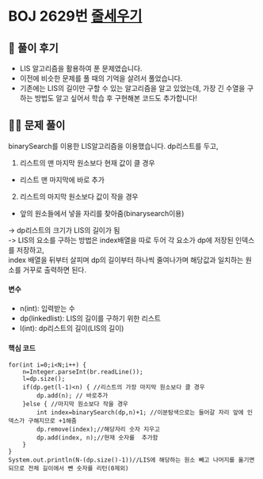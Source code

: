 # BOJ 2629번 [줄세우기](https://www.acmicpc.net/problem/2631)

## 🌈 풀이 후기
- LIS 알고리즘을 활용하여 푼 문제였습니다.
- 이전에 비슷한 문제를 풀 때의 기억을 살려서 풀었습니다.
- 기존에는 LIS의 길이만 구할 수 있는 알고리즘을 알고 있었는데, 가장 긴 수열을 구하는 방법도 알고 싶어서
  학습 후 구현해본 코드도 추가합니다!
## 👩‍🏫 문제 풀이
binarySearch를 이용한 LIS알고리즘을 이용했습니다.
dp리스트를 두고,
 1. 리스트의 맨 마지막 원소보다 현재 값이 클 경우
  - 리스트 맨 마지막에 바로 추가
 2. 리스트의 마지막 원소보다 값이 작을 경우
  - 앞의 원소들에서 넣을 자리를 찾아줌(binarysearch이용)

-> dp리스트의 크기가 LIS의 길이가 됨<br>
-> LIS의 요소를 구하는 방법은 index배열을 따로 두어 각 요소가 dp에 저장된 인덱스를 저장하고,<br>
index 배열을 뒤부터 살피며 dp의 길이부터 하나씩 줄여나가며 해당값과 일치하는 원소를 거꾸로 출력하면 된다.


 #### 변수
- n(int): 입력받는 수
- dp(linkedlist): LIS의 길이를 구하기 위한 리스트
- l(int): dp리스트의 길이(LIS의 길이)
 #### 핵심 코드

```
for(int i=0;i<N;i++) {
    n=Integer.parseInt(br.readLine());
    l=dp.size();
    if(dp.get(l-1)<n) { //리스트의 가장 마지막 원소보다 클 경우
        dp.add(n); // 바로추가
    }else { //마지막 원소보다 작을 경우
        int index=binarySearch(dp,n)+1; //이분탐색으로는 들어갈 자리 앞에 인덱스가 구해지므로 +1해줌
        dp.remove(index);//해당자리 숫자 지우고
        dp.add(index, n);//현재 숫자를  추가함
    }
}
System.out.println(N-(dp.size()-1))//LIS에 해당하는 원소 빼고 나머지를 옮기면 되므로 전체 길이에서 뺀 숫자를 리턴(0제외)
```
